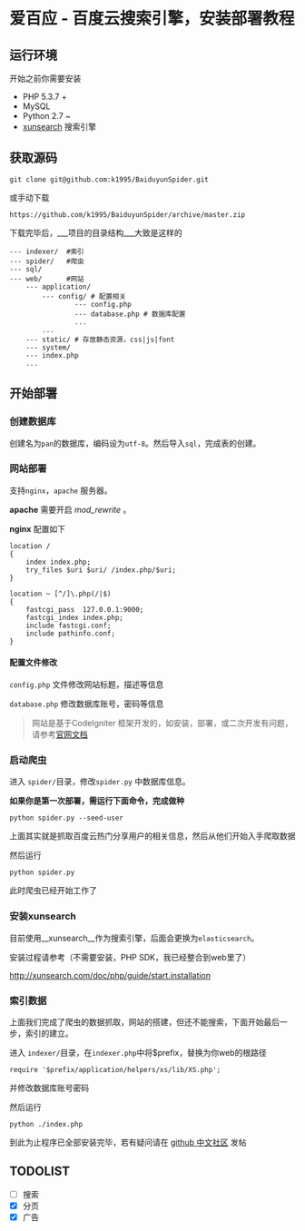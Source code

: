 # 爱百应 - 百度云搜索引擎，安装部署教程

## 运行环境

开始之前你需要安装

* PHP 5.3.7 +
* MySQL
* Python 2.7 ~
* [xunsearch](http://xunsearch.com/) 搜索引擎



## 获取源码

```
git clone git@github.com:k1995/BaiduyunSpider.git
```

或手动下载

```
https://github.com/k1995/BaiduyunSpider/archive/master.zip
```



下载完毕后，___项目的目录结构___大致是这样的

```
--- indexer/  #索引
--- spider/   #爬虫
--- sql/      
--- web/	  #网站
	--- application/
		--- config/ # 配置相关
				--- config.php
				--- database.php # 数据库配置
				...
		...
	--- static/ # 存放静态资源，css|js|font
	--- system/
	--- index.php
	...
```





## 开始部署

### 创建数据库

创建名为`pan`的数据库，编码设为`utf-8`。然后导入`sql`，完成表的创建。



### 网站部署

支持`nginx`，`apache` 服务器。

__apache__ 需要开启 *mod_rewrite* 。

__nginx__  配置如下

```
location /
{   
	index index.php;
	try_files $uri $uri/ /index.php/$uri;
}

location ~ [^/]\.php(/|$)
{
	fastcgi_pass  127.0.0.1:9000;
	fastcgi_index index.php;
	include fastcgi.conf;
	include pathinfo.conf;
}
```



####  配置文件修改

`config.php` 文件修改网站标题，描述等信息

`database.php` 修改数据库账号，密码等信息

> 网站是基于CodeIgniter 框架开发的，如安装，部署，或二次开发有问题，请参考[官网文档]( http://codeigniter.org.cn/user_guide/general/welcome.html)



### 启动爬虫

进入 `spider/`目录，修改`spider.py` 中数据库信息。

__如果你是第一次部署，需运行下面命令，完成做种__

```
python spider.py --seed-user
```

上面其实就是抓取百度云热门分享用户的相关信息，然后从他们开始入手爬取数据

然后运行

```
python spider.py
```

此时爬虫已经开始工作了



### 安装xunsearch

目前使用__xunsearch__作为搜索引擎，后面会更换为`elasticsearch`。

安装过程请参考（不需要安装，PHP SDK，我已经整合到web里了）

http://xunsearch.com/doc/php/guide/start.installation



### 索引数据
上面我们完成了爬虫的数据抓取，网站的搭建，但还不能搜索，下面开始最后一步，索引的建立。

进入 `indexer/`目录，在`indexer.php`中将$prefix，替换为你web的根路径
```
require '$prefix/application/helpers/xs/lib/XS.php';
```
并修改数据库账号密码

然后运行
```
python ./index.php 
```



到此为止程序已全部安装完毕，若有疑问请在 [github 中文社区](http://www.githubs.cn/topic/118) 发帖


TODOLIST
------------
- [ ] 搜索
- [X] 分页
- [X] 广告